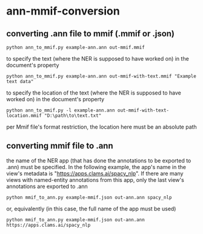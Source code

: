 # ann-mmif-conversion

## converting .ann file to mmif (.mmif or .json)

```
python ann_to_mmif.py example-ann.ann out-mmif.mmif
```

to specify the text (where the NER is supposed to have worked on) in the document's property
```
python ann_to_mmif.py example-ann.ann out-mmif-with-text.mmif "Example text data"
```

to specify the location of the text (where the NER is supposed to have worked on) in the document's property
```
python ann_to_mmif.py -l example-ann.ann out-mmif-with-text-location.mmif "D:\path\to\text.txt"
```
per Mmif file's format restriction, the location here must be an absolute path


## converting mmif file to .ann

the name of the NER app (that has done the annotations to be exported to .ann) must be specified. In the following example, the app's name in the view's metadata is "https://apps.clams.ai/spacy_nlp". If there are many views with named-entity annotations from this app, only the last view's annotations are exported to .ann
```
python mmif_to_ann.py example-mmif.json out-ann.ann spacy_nlp
```
or, equivalently (in this case, the full name of the app must be used)
```
python mmif_to_ann.py example-mmif.json out-ann.ann https://apps.clams.ai/spacy_nlp
```

